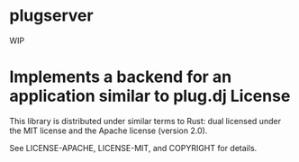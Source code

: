 plugserver
==========

WIP

Implements a backend for an application similar to plug.dj
License
=======
This library is distributed under similar terms to Rust: dual licensed under
the MIT license and the Apache license (version 2.0).

See LICENSE-APACHE, LICENSE-MIT, and COPYRIGHT for details.

